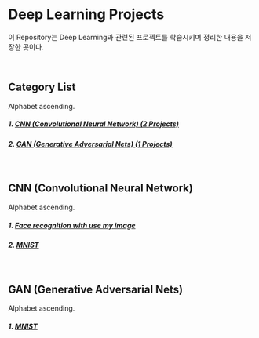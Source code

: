 # Deep Learning Projects

이 Repository는 Deep Learning과 관련된 프로젝트를 학습시키며 정리한 내용을 저장한 곳이다.



<br/>



## Category List

Alphabet ascending.

##### 1. [CNN (Convolutional Neural Network) (2 Projects)](./CNN)

##### 2. [GAN (Generative Adversarial Nets) (1 Projects)](./GAN)



<br/>



## CNN (Convolutional Neural Network)

Alphabet ascending.

##### 1. [Face recognition with use my image](./CNN/Face-recognition-with-use-my-image)

##### 2. [MNIST](./CNN/MNIST)



<br/>

## GAN (Generative Adversarial Nets)

Alphabet ascending.


##### 1. [MNIST](./GAN/MNIST)
